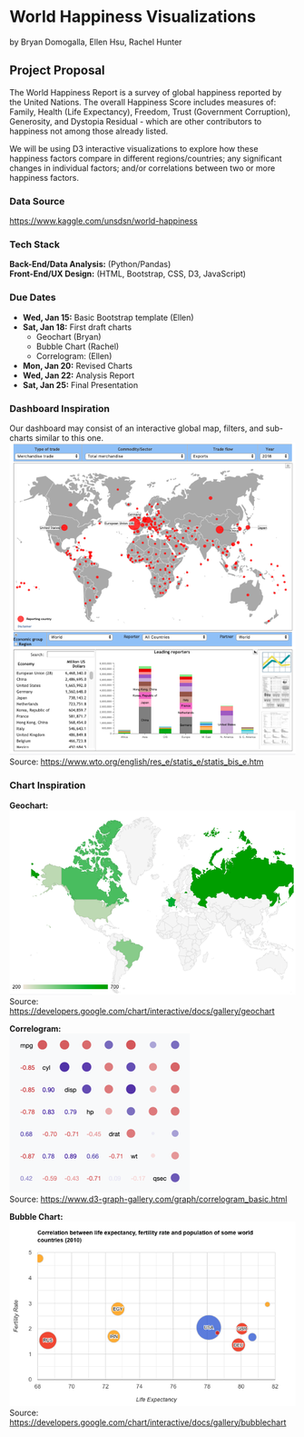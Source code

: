 # World Happiness Visualizations
by Bryan Domogalla, Ellen Hsu, Rachel Hunter

## Project Proposal
The World Happiness Report is a survey of global happiness reported by the United Nations. The overall Happiness Score includes measures of: Family, Health (Life Expectancy), Freedom, Trust (Government Corruption), Generosity, and Dystopia Residual - which are other contributors to happiness not among those already listed. 

We will be using D3 interactive visualizations to explore how these happiness factors compare in different regions/countries; any significant changes in individual factors; and/or correlations between two or more happiness factors.

### Data Source
https://www.kaggle.com/unsdsn/world-happiness

### Tech Stack
**Back-End/Data Analysis:** (Python/Pandas)<br>
**Front-End/UX Design:** (HTML, Bootstrap, CSS, D3, JavaScript)<br>

### Due Dates
- **Wed, Jan 15:** Basic Bootstrap template (Ellen)<br>
- **Sat, Jan 18:** First draft charts<br>
    * Geochart (Bryan)<br>
    * Bubble Chart (Rachel)<br>
    * Correlogram: (Ellen)<br>
- **Mon, Jan 20:** Revised Charts<br>
- **Wed, Jan 22:** Analysis Report<br>
- **Sat, Jan 25:** Final Presentation<br>

### Dashboard Inspiration 
Our dashboard may consist of an interactive global map, filters, and sub-charts similar to this one.
![**Dashboard Inspo**](images/inspo-dashboard.png)<br>
Source: https://www.wto.org/english/res_e/statis_e/statis_bis_e.htm

### Chart Inspiration
**Geochart:**<br>
![Geochart](images/inspo-geochart.png)<br>
Source: https://developers.google.com/chart/interactive/docs/gallery/geochart

**Correlogram:**<br>
![Correlogram](images/inspo-correlogram.png)<br>
Source: https://www.d3-graph-gallery.com/graph/correlogram_basic.html

**Bubble Chart:**<br>
![Bubble Chart](images/inspo-bubble.png)<br>
Source: https://developers.google.com/chart/interactive/docs/gallery/bubblechart
